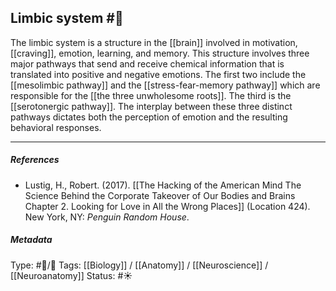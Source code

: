 ## Limbic system  #🧠 

The limbic system is a structure in the [[brain]] involved in motivation, [[craving]], emotion, learning, and memory. This structure involves three major pathways that send and receive chemical information that is translated into positive and negative emotions. The first two include the [[mesolimbic pathway]] and the [[stress-fear-memory pathway]] which are responsible for the [[the three unwholesome roots]]. The third is the [[serotonergic pathway]]. The interplay between these three distinct pathways dictates both the perception of emotion and the resulting behavioral responses.

___

##### References

- Lustig, H., Robert. (2017). [[The Hacking of the American Mind The Science Behind the Corporate Takeover of Our Bodies and Brains Chapter 2. Looking for Love in All the Wrong Places]] (Location 424). New York, NY: _Penguin Random House_.

##### Metadata

Type: #🔵/🔵 
Tags: [[Biology]] / [[Anatomy]] / [[Neuroscience]] / [[Neuroanatomy]] 
Status: #☀️ 